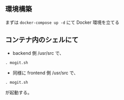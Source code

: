 ## 環境構築
まずは `docker-compose up -d` にて Docker 環境を立てる

## コンテナ内のシェルにて

- backend 側 /usr/src で、

```shell
. mogit.sh
```

- 同様に frontend 側 /usr/src で、

```shell
. mogit.sh
```

が起動する。
